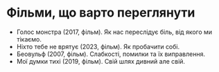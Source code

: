 # Фільми, що варто переглянути

- Голос монстра (2017, фільм). Як нас переслідує біль, від якого ми тікаємо.
- Ніхто тебе не врятує (2023, фільм). Як пробачити собі.
- Беовульф (2007, фільм). Слабкості, помилки та їх виправлення.
- Мої думки тихі (2019, фільм). Свій шлях дивний але свій.
